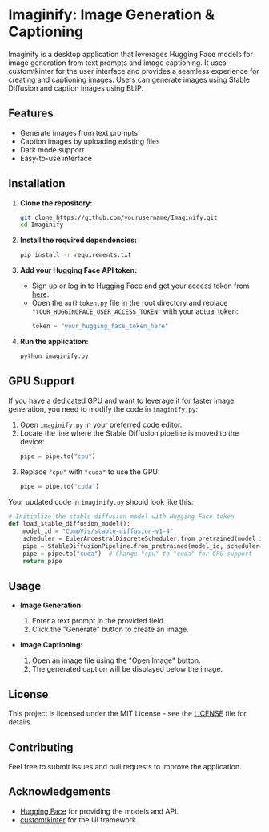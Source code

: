 # Imaginify: Image Generation & Captioning

Imaginify is a desktop application that leverages Hugging Face models for image generation from text prompts and image captioning. It uses customtkinter for the user interface and provides a seamless experience for creating and captioning images. Users can generate images using Stable Diffusion and caption images using BLIP.

## Features
- Generate images from text prompts
- Caption images by uploading existing files
- Dark mode support
- Easy-to-use interface

## Installation

1. **Clone the repository:**
    ```sh
    git clone https://github.com/yourusername/Imaginify.git
    cd Imaginify
    ```

2. **Install the required dependencies:**
    ```sh
    pip install -r requirements.txt
    ```

3. **Add your Hugging Face API token:**
   - Sign up or log in to Hugging Face and get your access token from [here](https://huggingface.co/docs/hub/security-tokens).
   - Open the `authtoken.py` file in the root directory and replace `"YOUR_HUGGINGFACE_USER_ACCESS_TOKEN"` with your actual token:
     ```python
     token = "your_hugging_face_token_here"
     ```

4. **Run the application:**
    ```sh
    python imaginify.py
    ```

## GPU Support

If you have a dedicated GPU and want to leverage it for faster image generation, you need to modify the code in `imaginify.py`:

1. Open `imaginify.py` in your preferred code editor.
2. Locate the line where the Stable Diffusion pipeline is moved to the device:
    ```python
    pipe = pipe.to("cpu")
    ```
3. Replace `"cpu"` with `"cuda"` to use the GPU:
    ```python
    pipe = pipe.to("cuda")
    ```

Your updated code in `imaginify.py` should look like this:
```python
# Initialize the stable diffusion model with Hugging Face token
def load_stable_diffusion_model():    
    model_id = "CompVis/stable-diffusion-v1-4"
    scheduler = EulerAncestralDiscreteScheduler.from_pretrained(model_id, subfolder="scheduler", use_auth_token=token)
    pipe = StableDiffusionPipeline.from_pretrained(model_id, scheduler=scheduler, use_auth_token=token)
    pipe = pipe.to("cuda")  # Change "cpu" to "cuda" for GPU support
    return pipe
```

## Usage

- **Image Generation:**
  1. Enter a text prompt in the provided field.
  2. Click the "Generate" button to create an image.

- **Image Captioning:**
  1. Open an image file using the "Open Image" button.
  2. The generated caption will be displayed below the image.

## License

This project is licensed under the MIT License - see the [LICENSE](LICENSE) file for details.

## Contributing

Feel free to submit issues and pull requests to improve the application.

## Acknowledgements

- [Hugging Face](https://huggingface.co/) for providing the models and API.
- [customtkinter](https://github.com/TomSchimansky/CustomTkinter) for the UI framework.
